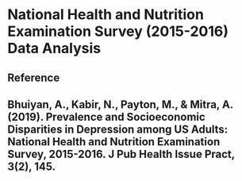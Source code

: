 # National Health and Nutrition Examination Survey (2015-2016) Data Analysis 

## Reference
## Bhuiyan, A., Kabir, N., Payton, M., & Mitra, A. (2019). Prevalence and Socioeconomic Disparities in Depression among US Adults: National Health and Nutrition Examination Survey, 2015-2016. J Pub Health Issue Pract, 3(2), 145.
